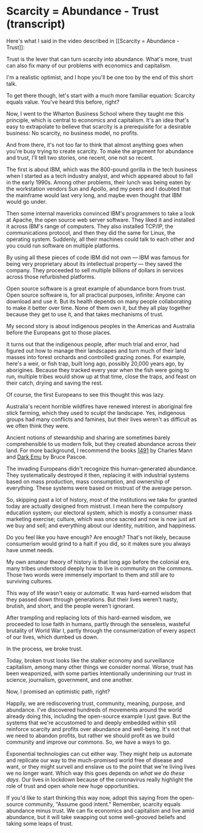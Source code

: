 # Scarcity = Abundance - Trust (transcript)

Here's what I said in the video described in [[Scarcity = Abundance - Trust]]: 

Trust is the lever that can turn scarcity into abundance. What's more, trust can also fix many of our problems with economics and capitalism.

I'm a realistic optimist, and I hope you'll be one too by the end of this short talk.

To get there though, let's start with a much more familiar equation: Scarcity equals value. You've heard this before, right?

Now, I went to the Wharton Business School where they taught me this principle, which is central to economics and capitalism. It's an idea that's easy to extrapolate to believe that scarcity is a prerequisite for a desirable business: No scarcity, no business model, no profits.

And from there, it's not too far to think that almost anything goes when you're busy trying to create scarcity. To make the argument for abundance and trust, I'll tell two stories, one recent, one not so recent.

The first is about IBM, which was the 800-pound gorilla in the tech business when I started as a tech industry analyst, and which appeared about to fail in the early 1990s. Among other problems, their lunch was being eaten by the workstation vendors Sun and Apollo, and my peers and I doubted that the mainframe would last very long, and maybe even thought that IBM would go under.

Then some internal mavericks convinced IBM's programmers to take a look at Apache, the open source web server software. They liked it and installed it across IBM's range of computers. They also installed TCP/IP, the communications protocol, and then they did the same for Linux, the operating system. Suddenly, all their machines could talk to each other and you could run software on multiple platforms.

By using all these pieces of code IBM did not own — IBM was famous for being very proprietary about its intellectual property — they saved the company. They proceeded to sell multiple billions of dollars in services across those refurbished platforms.

Open source software is a great example of abundance born from trust. Open source software is, for all practical purposes, infinite: Anyone can download and use it. But its health depends on many people collaborating to make it better over time. None of them own it, but they all play together because they get to use it, and that takes mechanisms of trust.

My second story is about indigenous peoples in the Americas and Australia before the Europeans got to those places.

It turns out that the indigenous people, after much trial and error, had figured out how to manage their landscapes and turn much of their land masses into forest orchards and controlled grazing zones. For example, here's a weir, or fish trap, built long ago, possibly 20,000 years ago, by aborigines. Because they tracked every year when the fish were going to run, multiple tribes would show up at that time, close the traps, and feast on their catch, drying and saving the rest.

Of course, the first Europeans to see this thought this was lazy. 

Australia's recent horrible wildfires have renewed interest in aboriginal fire stick farming, which they used to sculpt the landscape. Yes, indigenous groups had many conflicts and famines, but their lives weren't as difficult as we often think they were.

Ancient notions of stewardship and sharing are sometimes barely comprehensible to us modern folk, but they created abundance across their land. For more background, I recommend the books [1491](http://www.amazon.com/1491-Revelations-Americas-Before-Columbus/dp/1400032059/jerrymichalskisr) by Charles Mann and [Dark Emu](https://www.amazon.com/dp/B07CSC5QBV/jerrymichalskisr) by Bruce Pascoe.

The invading Europeans didn't recognize this human-generated abundance. They systematically destroyed it then, replacing it with industrial systems based on mass production, mass consumption, and ownership of everything. These systems were based on mistrust of the average person.

So, skipping past a lot of history, most of the institutions we take for granted today are actually designed from mistrust. I mean here the compulsory education system; our electoral system, which is mostly a consumer mass marketing exercise; culture, which was once sacred and now is now just art we buy and sell; and everything about our identity, nutrition, and happiness.

Do you feel like you have enough? Are enough? That's not likely, because consumerism would grind to a halt if you did, so it makes sure you always have unmet needs.

My own amateur theory of history is that long ago before the colonial era, many tribes understood deeply how to live in community on the commons. Those two words were immensely important to them and still are to surviving cultures.

This way of life wasn't easy or automatic. It was hard-earned wisdom that they passed down through generations. But their lives weren't nasty, brutish, and short, and the people weren't ignorant.

After trampling and replacing lots of this hard-earned wisdom, we proceeded to lose faith in humans, partly through the senseless, wasteful brutality of World War I, partly through the consumerization of every aspect of our lives, which dumbed us down.

In the process, we broke trust. 

Today, broken trust looks like the stalker economy and surveillance capitalism, among many other things we consider normal. Worse, trust has been weaponized, with some parties intentionally undermining our trust in science, journalism, government, and one another.

Now, I promised an optimistic path, right?

Happily, we are rediscovering trust, community, meaning, purpose, and abundance. I've discovered hundreds of movements around the world already doing this, including the open-source example I just gave. But the systems that we're accustomed to and deeply embedded within still reinforce scarcity and profits over abundance and well-being. It's not that we need to abandon profits, but rather we should profit as we build community and improve our commons. So, we have a ways to go.

Exponential technologies can cut either way. They might help us automate and replicate our way to the much-promised world free of disease and want, or they might surveil and enslave us to the point that we're living lives we no longer want. Which way this goes depends on *what we do these days*. Our lives in lockdown because of the coronavirus really highlight the role of trust and open whole new huge opportunities. 

If you'd like to start thinking this way now, adopt this saying from the open-source community, "Assume good intent." Remember, scarcity equals abundance minus trust. We can fix economics and capitalism and live amid abundance, but it will take swapping out some well-grooved beliefs and taking some leaps of trust. 